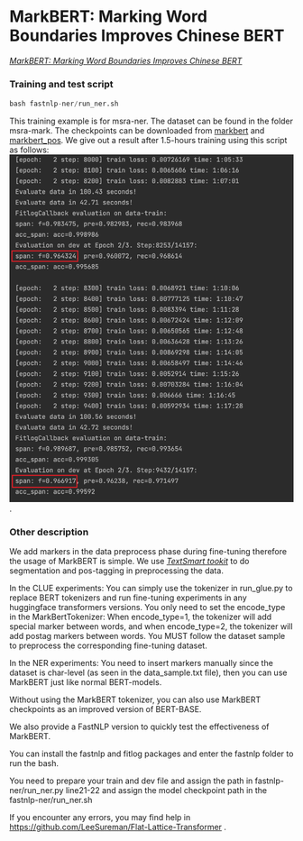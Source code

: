 # MarkBERT: Marking Word Boundaries Improves Chinese BERT


*[MarkBERT: Marking Word Boundaries Improves Chinese BERT](https://arxiv.org/abs/2203.06378)*

### Training and test script
```python
bash fastnlp-ner/run_ner.sh
```
This training example is for msra-ner. The dataset can be found in the folder msra-mark. The checkpoints can be downloaded from [markbert](https://drive.google.com/drive/folders/1RP88vvaLmPkSyjQO9Chc2-FVSw-4fYNn?usp=sharing) and [markbert_pos](https://drive.google.com/drive/folders/1x42RUWAX0Ajw4No1BC-hO3ZXjgAmUW3E?usp=sharing). We give out a result after 1.5-hours training using this script as follows:
![traning process](training.png "Magic Gardens").

### Other description
We add markers in the data preprocess phase during fine-tuning therefore the usage of MarkBERT is simple.
We use *[TextSmart tookit](https://ai.tencent.com/ailab/nlp/texsmart/zh/index.html)* to do segmentation and pos-tagging in preprocessing the data.


In the CLUE experiments: You can simply use the tokenizer in run_glue.py to replace BERT tokenizers and run fine-tuning experiments in any huggingface transformers versions.
You only need to set the encode_type in the MarkBertTokenizer:
When encode_type=1, the tokenizer will add special marker between words, and when encode_type=2, the tokenizer will add postag markers between words.
You MUST follow the dataset sample to preprocess the corresponding fine-tuning dataset.


In the NER experiments: You need to insert markers manually since the dataset is char-level (as seen in the data_sample.txt file), then you can use MarkBERT just like normal BERT-models.


Without using the MarkBERT tokenizer, you can also use MarkBERT checkpoints as an improved version of BERT-BASE.



We also provide a FastNLP version to quickly test the effectiveness of MarkBERT.

You can install the fastnlp and fitlog packages and enter the fastnlp folder to run the bash.

You need to prepare your train and dev file and assign the path in fastnlp-ner/run_ner.py line21-22 and assign the model checkpoint path in the fastnlp-ner/run_ner.sh 

If you encounter any errors, you may find help in https://github.com/LeeSureman/Flat-Lattice-Transformer .